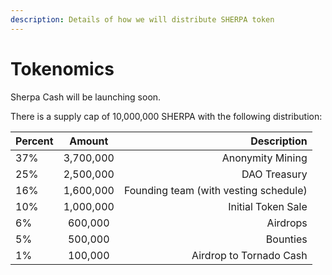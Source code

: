 ```yaml
---
description: Details of how we will distribute SHERPA token
---
```


# Tokenomics

Sherpa Cash will be launching soon.

There is a supply cap of 10,000,000 SHERPA with the following distribution:

| Percent | Amount | Description |
| :--- | :---: | ---: |
| 37% | 3,700,000 | Anonymity Mining |
| 25% | 2,500,000 | DAO Treasury |
| 16% | 1,600,000 | Founding team \(with vesting schedule\) |
| 10% | 1,000,000 | Initial Token Sale |
| 6% | 600,000 | Airdrops |
| 5% | 500,000 | Bounties |
| 1% | 100,000 | Airdrop to Tornado Cash |



